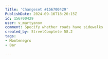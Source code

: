 ```yaml
---
Title: 'Changeset #156700429'
PublishDate: 2024-09-16T18:20:15Z
id: 156700429
user: v_martyanov
comment: Specify whether roads have sidewalks
created_by: StreetComplete 58.2
tags:
- Montenegro
- Bar

---
```

